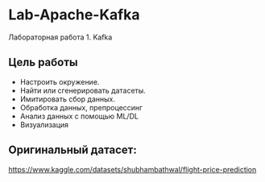 # Lab-Apache-Kafka
Лабораторная работа 1. Kafka

## Цель работы 
- Настроить окружение.
- Найти или сгенерировать датасеты.
- Имитировать сбор данных.
- Обработка данных, препроцессинг
- Анализ данных с помощью ML/DL
- Визуализация

## Оригинальный датасет:
https://www.kaggle.com/datasets/shubhambathwal/flight-price-prediction
